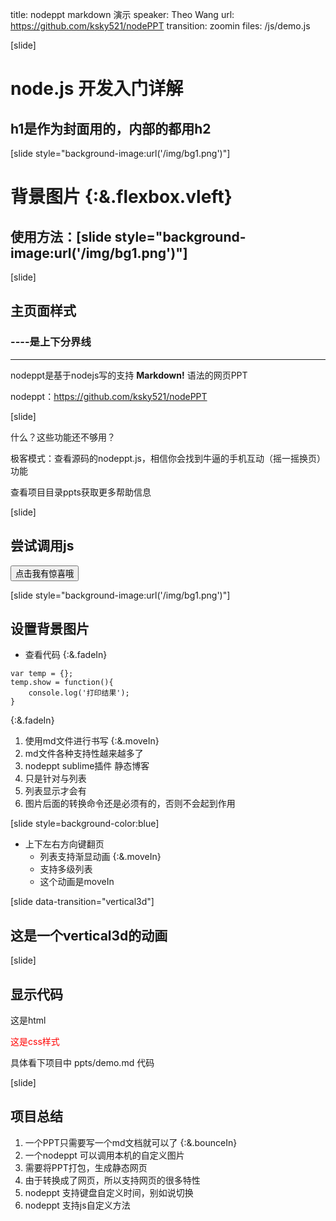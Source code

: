 title: nodeppt markdown 演示
speaker: Theo Wang
url: https://github.com/ksky521/nodePPT
transition: zoomin
files: /js/demo.js

[slide]

# node.js 开发入门详解
## h1是作为封面用的，内部的都用h2

[slide style="background-image:url('/img/bg1.png')"]

# 背景图片 {:&.flexbox.vleft}
## 使用方法：&#91;slide style="background-image:url('/img/bg1.png')"&#93;

[slide]

## 主页面样式
### ----是上下分界线
----

nodeppt是基于nodejs写的支持 **Markdown!** 语法的网页PPT

nodeppt：https://github.com/ksky521/nodePPT

[slide]

什么？这些功能还不够用？

极客模式：查看源码的nodeppt.js，相信你会找到牛逼的手机互动（摇一摇换页）功能

查看项目目录ppts获取更多帮助信息

[slide]
## 尝试调用js

<button onclick="demoAlert">点击我有惊喜哦</button> 

[slide style="background-image:url('/img/bg1.png')"]

## 设置背景图片 
* 查看代码 {:&.fadeIn}

```
var temp = {};
temp.show = function(){
	console.log('打印结果');
}

```
{:&.fadeIn}

1. 使用md文件进行书写 {:&.moveIn}
2. md文件各种支持性越来越多了
3. nodeppt sublime插件 静态博客
4. 只是针对与列表
5. 列表显示才会有
6. 图片后面的转换命令还是必须有的，否则不会起到作用

[slide style=background-color:blue]
* 上下左右方向键翻页
    * 列表支持渐显动画 {:&.moveIn}
    * 支持多级列表
    * 这个动画是moveIn

[slide data-transition="vertical3d"]
## 这是一个vertical3d的动画

[slide]
## 显示代码
<div class="file-setting">
    <p>这是html</p>
</div>
<p id="css-demo">这是css样式</p>
<p>具体看下项目中 ppts/demo.md 代码</p>
<script>
    function testScriptTag(){

    }
    console.log(typeof testScriptTag);
</script>
<style>
#css-demo{
    color: red;
}
</style>

[slide]

## 项目总结

1. 一个PPT只需要写一个md文档就可以了 {:&.bounceIn}
2. 一个nodeppt 可以调用本机的自定义图片
3. 需要将PPT打包，生成静态网页
4. 由于转换成了网页，所以支持网页的很多特性
5. nodeppt 支持键盘自定义时间，别如说切换
6. nodeppt 支持js自定义方法